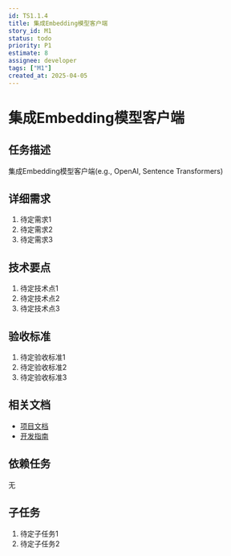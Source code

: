 ```yaml
---
id: TS1.1.4
title: 集成Embedding模型客户端
story_id: M1
status: todo
priority: P1
estimate: 8
assignee: developer
tags: ["M1"]
created_at: 2025-04-05
---
```


# 集成Embedding模型客户端

## 任务描述

集成Embedding模型客户端(e.g., OpenAI, Sentence Transformers)

## 详细需求

1. 待定需求1
2. 待定需求2
3. 待定需求3

## 技术要点

1. 待定技术点1
2. 待定技术点2
3. 待定技术点3

## 验收标准

1. 待定验收标准1
2. 待定验收标准2
3. 待定验收标准3

## 相关文档

- [项目文档](../../../docs/README.md)
- [开发指南](../../../docs/development.md)

## 依赖任务

无

## 子任务

1. 待定子任务1
2. 待定子任务2
